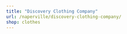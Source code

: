```yaml
---
title: "Discovery Clothing Company"
url: /naperville/discovery-clothing-company/
shop: clothes
---
```

